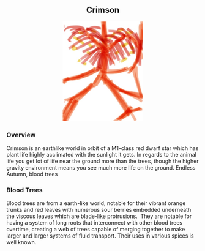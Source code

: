<h2 align="center">Crimson
</h2>
<p align="center">
<img src="https://github.com/Insculpo/Sandbox_Galaxy/blob/Galactic/Stellar_Abyss_Setting_Bible/Photo_Directory/Crimson.png" width="210" height="260">
</p>

### Overview

Crimson is an earthlike world in orbit of a M1-class red dwarf star which has plant life highly acclimated with the sunlight it gets.  In regards to the animal life you get  lot of life near the ground more than the trees, though the higher gravity environment means you see much more life on the ground.
Endless Autumn, blood trees

### Blood Trees

Blood trees are from a earth-like world, notable for their vibrant orange trunks and red leaves with numerous sour berries embedded underneath the viscous leaves which are blade-like protrusions.  They are notable for having a system of long roots that interconnect with other blood trees overtime, creating a web of trees capable of merging together to make larger and larger systems of fluid transport.  Their uses in various spices is well known.
